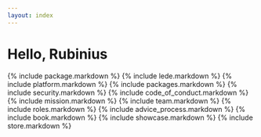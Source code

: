 ```yaml
---
layout: index
---
```


# Hello, Rubinius

{% include package.markdown %}
{% include lede.markdown %}
{% include platform.markdown %}
{% include packages.markdown %}
{% include security.markdown %}
{% include code_of_conduct.markdown %}
{% include mission.markdown %}
{% include team.markdown %}
{% include roles.markdown %}
{% include advice_process.markdown %}
{% include book.markdown %}
{% include showcase.markdown %}
{% include store.markdown %}
